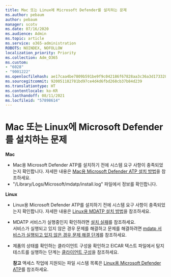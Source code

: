 ```yaml
---
title: Mac 또는 Linux에 Microsoft Defender를 설치하는 문제
ms.author: pebaum
author: pebaum
manager: scotv
ms.date: 07/16/2020
ms.audience: Admin
ms.topic: article
ms.service: o365-administration
ROBOTS: NOINDEX, NOFOLLOW
localization_priority: Priority
ms.collection: Adm_O365
ms.custom:
- "6028"
- "9001222"
ms.openlocfilehash: ae17caa4be7809b591be9f9c042186f67828aa3c36a3d17332806e4d92545dc6
ms.sourcegitcommit: 920051182781bd97ce4d4d6fbd268cb37b84d239
ms.translationtype: HT
ms.contentlocale: ko-KR
ms.lasthandoff: 08/11/2021
ms.locfileid: "57898614"
---
```

# <a name="issues-installing-microsoft-defender-on-mac-or-linux"></a>Mac 또는 Linux에 Microsoft Defender를 설치하는 문제

**Mac**

- Mac용 Microsoft Defender ATP를 설치하기 전에 시스템 요구 사항이 충족되었는지 확인합니다. 자세한 내용은 [Mac용 Microsoft Defender ATP 설치 방법](https://docs.microsoft.com/windows/security/threat-protection/microsoft-defender-atp/microsoft-defender-atp-mac#how-to-install-microsoft-defender-atp-for-mac)을 참조하세요.  
- "/Library/Logs/Microsoft/mdatp/install.log" 파일에서 정보를 확인합니다.

**Linux**

- Linux용 Microsoft Defender ATP를 설치하기 전에 시스템 요구 사항이 충족되었는지 확인합니다. 자세한 내용은 [Linux용 MDATP 설치 방법](https://docs.microsoft.com/windows/security/threat-protection/microsoft-defender-atp/microsoft-defender-atp-linux#system-requirements)을 참조하세요. 
- MDATP 서비스가 실행중인지 확인하려면 [설치 실패](https://docs.microsoft.com/windows/security/threat-protection/microsoft-defender-atp/linux-support-install#installation-failed)를 참조하세요.  
    서비스가 실행되고 있지 않은 경우 문제를 해결하고 문제를 해결하려면 [mdatp 서비스가 실행되고 있지 않은 경우 문제 해결 단계](https://docs.microsoft.com/windows/security/threat-protection/microsoft-defender-atp/linux-support-install#steps-to-troubleshoot-if-mdatp-service-isnt-running)를 참조하세요.
- 제품의 상태를 확인하는 클라이언트 구성을 확인하고 EICAR 텍스트 파일에서 탐지 테스트를 실행하는 단계는 [클라이언트 구성](https://docs.microsoft.com/windows/security/threat-protection/microsoft-defender-atp/linux-install-manually#client-configuration)을 참조하세요.  

    **참고** 액세스 작업에 지원되는 파일 시스템 목록은 [ Linux용 Microsoft Defender ATP](https://docs.microsoft.com/windows/security/threat-protection/microsoft-defender-atp/microsoft-defender-atp-linux#system-requirements)를 참조하세요.